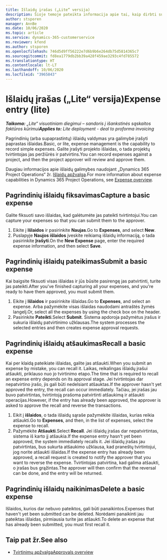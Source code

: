 ```yaml
---
title: Išlaidų įrašas („Lite“ versija)
description: Šioje temoje pateikta informacija apie tai, kaip dirbti su išlaidų įrašu „Lite“ visuotiniame diegime.
author: stsporen
manager: AnnBe
ms.date: 10/06/2020
ms.topic: article
ms.service: dynamics-365-customerservice
ms.reviewer: kfend
ms.author: stsporen
ms.openlocfilehash: 746d5d9ff56222e7d6b9b6e264db75d5814365c7
ms.sourcegitcommit: fd8ea1779db2bb39a428f459ae3293c4fd785572
ms.translationtype: HT
ms.contentlocale: lt-LT
ms.lasthandoff: 10/06/2020
ms.locfileid: "3965843"
---
```

# <a name="expense-entry-lite"></a><span data-ttu-id="4b58c-103">Išlaidų įrašas („Lite“ versija)</span><span class="sxs-lookup"><span data-stu-id="4b58c-103">Expense entry (lite)</span></span>

<span data-ttu-id="4b58c-104">_**Taikoma:** „Lite“ visuotiniam diegimui – sandoris į išankstinės sąskaitos faktūros kūrimui_</span><span class="sxs-lookup"><span data-stu-id="4b58c-104">_**Applies to:** Lite deployment - deal to proforma invoicing_</span></span>

<span data-ttu-id="4b58c-105">Pagrindinių (arba supaprastintų) išlaidų valdymas yra galimybė įrašyti paprastas išlaidas.</span><span class="sxs-lookup"><span data-stu-id="4b58c-105">Basic, or lite, expense management is the capability to record simple expenses.</span></span> <span data-ttu-id="4b58c-106">Galite įrašyti projekto išlaidas, o tada projektų tvirtintojas jas peržiūrės ir patvirtins.</span><span class="sxs-lookup"><span data-stu-id="4b58c-106">You can record expenses against a project, and then the project approver will review and approve them.</span></span>

<span data-ttu-id="4b58c-107">Daugiau informacijos apie išlaidų galimybes naudojant „Dynamics 365 Project Operations“ žr. [Išlaidų apžvalga](expense-overview.md).</span><span class="sxs-lookup"><span data-stu-id="4b58c-107">For more information about expense capabilities in Dynamics 365 Project Operations, see [Expense overview](expense-overview.md).</span></span>

## <a name="capture-a-basic-expense"></a><span data-ttu-id="4b58c-108">Pagrindinių išlaidų fiksavimas</span><span class="sxs-lookup"><span data-stu-id="4b58c-108">Capture a basic expense</span></span>

<span data-ttu-id="4b58c-109">Galite fiksuoti savo išlaidas, kad galėtumėte jas pateikti tvirtintojui.</span><span class="sxs-lookup"><span data-stu-id="4b58c-109">You can capture your expenses so that you can submit them to the approver.</span></span>

1. <span data-ttu-id="4b58c-110">Eikite į **Išlaidos** ir pasirinkite **Naujas**.</span><span class="sxs-lookup"><span data-stu-id="4b58c-110">Go to **Expenses**, and select **New**.</span></span>
2. <span data-ttu-id="4b58c-111">Puslapyje **Naujos išlaidos** įveskite reikiamą išlaidų informaciją, o tada pasirinkite **Įrašyti**.</span><span class="sxs-lookup"><span data-stu-id="4b58c-111">On the **New Expense** page, enter the required expense information, and then select **Save**.</span></span>

## <a name="submit-a-basic-expense"></a><span data-ttu-id="4b58c-112">Pagrindinių išlaidų pateikimas</span><span class="sxs-lookup"><span data-stu-id="4b58c-112">Submit a basic expense</span></span>

<span data-ttu-id="4b58c-113">Kai baigsite fiksuoti visas išlaidas ir jūs būsite pasirengę jas patvirtinti, turite jas pateikti.</span><span class="sxs-lookup"><span data-stu-id="4b58c-113">After you've finished capturing all your expenses, and you're ready to have them approved, you must submit them.</span></span>

1. <span data-ttu-id="4b58c-114">Eikite į **Išlaidos** ir pasirinkite išlaidas.</span><span class="sxs-lookup"><span data-stu-id="4b58c-114">Go to **Expenses**, and select an expense.</span></span> <span data-ttu-id="4b58c-115">Arba pažymėkite visas išlaidas naudodami antraštės žymės langelį.</span><span class="sxs-lookup"><span data-stu-id="4b58c-115">Or, select all the expenses by using the check box on the header.</span></span>
2. <span data-ttu-id="4b58c-116">Pasirinkite **Pateikti**.</span><span class="sxs-lookup"><span data-stu-id="4b58c-116">Select **Submit**.</span></span> <span data-ttu-id="4b58c-117">Sistema apdoroja pažymėtus įrašus ir sukuria išlaidų patvirtinimo užklausas.</span><span class="sxs-lookup"><span data-stu-id="4b58c-117">The system processes the selected entries and then creates expense approval requests.</span></span>

## <a name="recall-a-basic-expense"></a><span data-ttu-id="4b58c-118">Pagrindinių išlaidų atšaukimas</span><span class="sxs-lookup"><span data-stu-id="4b58c-118">Recall a basic expense</span></span>

<span data-ttu-id="4b58c-119">Kai per klaidą pateikiate išlaidas, galite jas atšaukti.</span><span class="sxs-lookup"><span data-stu-id="4b58c-119">When you submit an expense by mistake, you can recall it.</span></span> <span data-ttu-id="4b58c-120">Laikas, reikalingas išlaidų įrašui atšaukti, priklauso nuo jo tvirtinimo etapo.</span><span class="sxs-lookup"><span data-stu-id="4b58c-120">The time that is required to recall an expense entry depends on its approval stage.</span></span>  <span data-ttu-id="4b58c-121">Jei tvirtintojas dar nepatvirtino įrašo, jis gali būti nedelsiant atšauktas.</span><span class="sxs-lookup"><span data-stu-id="4b58c-121">If the approver hasn't yet approved the entry, the recall can occur immediately.</span></span> <span data-ttu-id="4b58c-122">Tačiau, jei įrašas jau buvo patvirtintas, tvirtintoją prašoma patvirtinti atšaukimą ir atšaukti operacijas.</span><span class="sxs-lookup"><span data-stu-id="4b58c-122">However, if the entry has already been approved, the approver is asked to approve the recall and reverse the transactions.</span></span>

1. <span data-ttu-id="4b58c-123">Eikit į **išlaidos**, o tada išlaidų sąraše pažymėkite išlaidas, kurias reikia atšaukti.</span><span class="sxs-lookup"><span data-stu-id="4b58c-123">Go to **Expenses**, and then, in the list of expenses, select the expense to recall.</span></span>
2. <span data-ttu-id="4b58c-124">Pažymėkite **Atšaukti**.</span><span class="sxs-lookup"><span data-stu-id="4b58c-124">Select **Recall**.</span></span> <span data-ttu-id="4b58c-125">Jei išlaidų įrašas dar nepatvirtintas, sistema iš karto jį atšaukia.</span><span class="sxs-lookup"><span data-stu-id="4b58c-125">If the expense entry hasn't yet been approved, the system immediately recalls it.</span></span> <span data-ttu-id="4b58c-126">Jei išlaidų įrašas jau patvirtintas, bus sukurta atšaukimo užklausa, kad praneštų tvirtintojui, jog norite atšaukti išlaidas.</span><span class="sxs-lookup"><span data-stu-id="4b58c-126">If the expense entry has already been approved, a recall request is created to notify the approver that you want to reverse the expense.</span></span> <span data-ttu-id="4b58c-127">Tvirtintojas patvirtina, kad galima atšaukti, o įrašas bus grąžintas.</span><span class="sxs-lookup"><span data-stu-id="4b58c-127">The approver will then confirm that the reversal can be done, and the entry will be returned.</span></span>

## <a name="delete-a-basic-expense"></a><span data-ttu-id="4b58c-128">Pagrindinių išlaidų naikinimas</span><span class="sxs-lookup"><span data-stu-id="4b58c-128">Delete a basic expense</span></span>

<span data-ttu-id="4b58c-129">Išlaidos, kurios dar nebuvo pateiktos, gali būti panaikintos.</span><span class="sxs-lookup"><span data-stu-id="4b58c-129">Expenses that haven't yet been submitted can be deleted.</span></span> <span data-ttu-id="4b58c-130">Norėdami panaikinti jau pateiktas išlaidas, pirmiausia turite jas atšaukti.</span><span class="sxs-lookup"><span data-stu-id="4b58c-130">To delete an expense that has already been submitted, you must first recall it.</span></span>

## <a name="see-also"></a><span data-ttu-id="4b58c-131">Taip pat žr.</span><span class="sxs-lookup"><span data-stu-id="4b58c-131">See also</span></span>

- [<span data-ttu-id="4b58c-132">Tvirtinimų apžvalga</span><span class="sxs-lookup"><span data-stu-id="4b58c-132">Approvals overview</span></span>](../approvals/approvals-overview.md)
